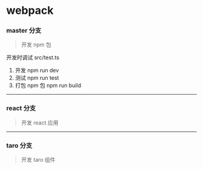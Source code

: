 # webpack

### master 分支

> 开发 npm 包

开发时调试 src/test.ts

1. 开发 npm run dev
2. 测试 npm run test
3. 打包 npm 包 npm run build

---
### react 分支

> 开发 react 应用

---
### taro 分支

> 开发 taro 组件




